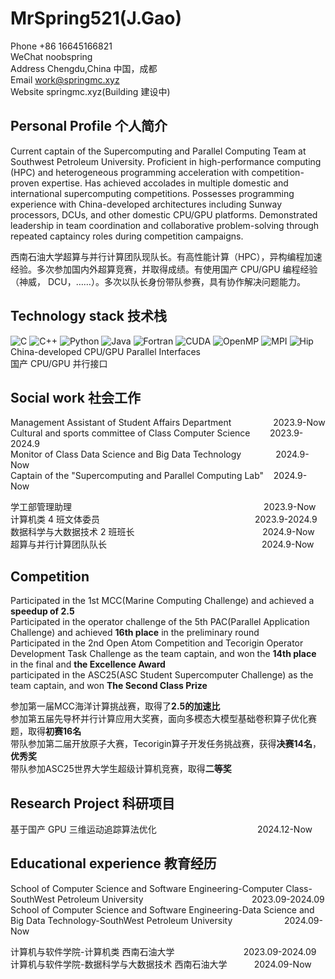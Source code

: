 # MrSpring521(J.Gao)
Phone +86 16645166821  
WeChat noobspring  
Address Chengdu,China 中国，成都  
Email work@springmc.xyz  
Website springmc.xyz(Building 建设中)
## Personal Profile 个人简介
Current captain of the Supercomputing and Parallel Computing Team at Southwest Petroleum University. Proficient in high-performance computing (HPC) and heterogeneous programming acceleration with competition-proven expertise. Has achieved accolades in multiple domestic and international supercomputing competitions. Possesses programming experience with China-developed architectures including Sunway processors, DCUs, and other domestic CPU/GPU platforms. Demonstrated leadership in team coordination and collaborative problem-solving through repeated captaincy roles during competition campaigns.

西南石油大学超算与并行计算团队现队长。有高性能计算（HPC），异构编程加速经验。多次参加国内外超算竞赛，并取得成绩。有使用国产 CPU/GPU 编程经验（神威， DCU，……）。多次以队长身份带队参赛，具有协作解决问题能力。

## Technology stack 技术栈

![C](https://img.shields.io/badge/C-00599C?style=for-the-badge&logo=c&logoColor=white)
![C++](https://img.shields.io/badge/C%2B%2B-00599C?style=for-the-badge&logo=c%2B%2B&logoColor=white)
![Python](https://img.shields.io/badge/Python-3776AB?style=for-the-badge&logo=python&logoColor=white)
![Java](https://img.shields.io/badge/Java-ED8B00?style=for-the-badge&logo=openjdk&logoColor=white)
![Fortran](https://img.shields.io/badge/Fortran-734F96?style=for-the-badge&logo=fortran&logoColor=white)
![CUDA](https://img.shields.io/badge/CUDA-5E8C31?style=for-the-badge&logo=nvidia&logoColor=white)
![OpenMP](https://img.shields.io/badge/OpenMP-0091BD?style=for-the-badge&logo=openmp&logoColor=white)
![MPI](https://img.shields.io/badge/MPI-006699?style=for-the-badge&logo=messagepassinginterface&logoColor=white)
![Hip](https://img.shields.io/badge/HIP-FF0090?style=for-the-badge&logo=amd&logoColor=white)  
China-developed CPU/GPU Parallel Interfaces  
国产 CPU/GPU 并行接口

## Social work 社会工作
Management Assistant of Student Affairs Department  &nbsp;&nbsp;&nbsp;&nbsp;&nbsp;&nbsp;&nbsp;&nbsp;&nbsp;&nbsp;&nbsp;&nbsp;&nbsp;&nbsp;&nbsp;&nbsp;2023.9-Now  
Cultural and sports committee of Class Computer Science  &nbsp;&nbsp;&nbsp;&nbsp;&nbsp;&nbsp;&nbsp;2023.9-2024.9  
Monitor of Class Data Science and Big Data Technology  &nbsp;&nbsp;&nbsp;&nbsp;&nbsp;&nbsp;&nbsp;&nbsp;&nbsp;&nbsp;&nbsp;&nbsp;&nbsp;2024.9-Now  
Captain of the "Supercomputing and Parallel Computing Lab"  &nbsp;&nbsp;&nbsp;2024.9-Now   

学工部管理助理&nbsp;&nbsp;&nbsp;&nbsp;&nbsp;&nbsp;&nbsp;&nbsp;&nbsp;&nbsp;&nbsp;&nbsp;&nbsp;&nbsp;&nbsp;&nbsp;&nbsp;&nbsp;&nbsp;&nbsp;&nbsp;&nbsp;&nbsp;&nbsp;&nbsp;&nbsp;&nbsp;&nbsp;&nbsp;&nbsp;&nbsp;&nbsp;&nbsp;&nbsp;&nbsp;&nbsp;&nbsp;&nbsp;&nbsp;&nbsp;&nbsp;&nbsp;&nbsp;&nbsp;&nbsp;&nbsp;&nbsp;&nbsp;&nbsp;&nbsp;&nbsp;&nbsp;&nbsp;&nbsp;&nbsp;&nbsp;&nbsp;&nbsp;&nbsp;&nbsp;&nbsp;&nbsp;&nbsp;&nbsp;&nbsp;&nbsp;&nbsp;&nbsp;&nbsp;&nbsp;&nbsp;&nbsp;&nbsp;&nbsp;&nbsp;&nbsp;&nbsp;&nbsp;2023.9-Now  
计算机类 4 班文体委员&nbsp;&nbsp;&nbsp;&nbsp;&nbsp;&nbsp;&nbsp;&nbsp;&nbsp;&nbsp;&nbsp;&nbsp;&nbsp;&nbsp;&nbsp;&nbsp;&nbsp;&nbsp;&nbsp;&nbsp;&nbsp;&nbsp;&nbsp;&nbsp;&nbsp;&nbsp;&nbsp;&nbsp;&nbsp;&nbsp;&nbsp;&nbsp;&nbsp;&nbsp;&nbsp;&nbsp;&nbsp;&nbsp;&nbsp;&nbsp;&nbsp;&nbsp;&nbsp;&nbsp;&nbsp;&nbsp;&nbsp;&nbsp;&nbsp;&nbsp;&nbsp;&nbsp;&nbsp;&nbsp;&nbsp;&nbsp;&nbsp;&nbsp;&nbsp;&nbsp;&nbsp;&nbsp;&nbsp;2023.9-2024.9  
数据科学与大数据技术 2 班班长&nbsp;&nbsp;&nbsp;&nbsp;&nbsp;&nbsp;&nbsp;&nbsp;&nbsp;&nbsp;&nbsp;&nbsp;&nbsp;&nbsp;&nbsp;&nbsp;&nbsp;&nbsp;&nbsp;&nbsp;&nbsp;&nbsp;&nbsp;&nbsp;&nbsp;&nbsp;&nbsp;&nbsp;&nbsp;&nbsp;&nbsp;&nbsp;&nbsp;&nbsp;&nbsp;&nbsp;&nbsp;&nbsp;&nbsp;&nbsp;&nbsp;&nbsp;&nbsp;&nbsp;&nbsp;&nbsp;&nbsp;&nbsp;&nbsp;&nbsp;&nbsp;&nbsp;2024.9-Now  
超算与并行计算团队队长&nbsp;&nbsp;&nbsp;&nbsp;&nbsp;&nbsp;&nbsp;&nbsp;&nbsp;&nbsp;&nbsp;&nbsp;&nbsp;&nbsp;&nbsp;&nbsp;&nbsp;&nbsp;&nbsp;&nbsp;&nbsp;&nbsp;&nbsp;&nbsp;&nbsp;&nbsp;&nbsp;&nbsp;&nbsp;&nbsp;&nbsp;&nbsp;&nbsp;&nbsp;&nbsp;&nbsp;&nbsp;&nbsp;&nbsp;&nbsp;&nbsp;&nbsp;&nbsp;&nbsp;&nbsp;&nbsp;&nbsp;&nbsp;&nbsp;&nbsp;&nbsp;&nbsp;&nbsp;&nbsp;&nbsp;&nbsp;&nbsp;&nbsp;&nbsp;&nbsp;&nbsp;&nbsp;&nbsp;2024.9-Now 
## Competition
Participated in the 1st MCC(Marine Computing Challenge) and achieved a **speedup of 2.5**  
Participated in the operator challenge of the 5th PAC(Parallel Application Challenge) and achieved **16th place** in the preliminary round  
Participated in the 2nd Open Atom Competition and Tecorigin Operator Development Task Challenge as the team captain, and won the **14th place** in the final and **the Excellence Award**  
participated in the ASC25(ASC Student Supercomputer Challenge) as the team captain, and won **The Second Class Prize**

参加第一届MCC海洋计算挑战赛，取得了**2.5的加速比**  
参加第五届先导杯并行计算应用大奖赛，面向多模态大模型基础卷积算子优化赛题，取得**初赛16名**  
带队参加第二届开放原子大赛，Tecorigin算子开发任务挑战赛，获得**决赛14名**，**优秀奖**  
带队参加ASC25世界大学生超级计算机竞赛，取得**二等奖**  

## Research Project 科研项目
基于国产 GPU 三维运动追踪算法优化 &nbsp;&nbsp;&nbsp;&nbsp;&nbsp;&nbsp;&nbsp;&nbsp;&nbsp;&nbsp;&nbsp;&nbsp;&nbsp;&nbsp;&nbsp;&nbsp;&nbsp;&nbsp;&nbsp;&nbsp;&nbsp;&nbsp;&nbsp;&nbsp;&nbsp;&nbsp;&nbsp;&nbsp;&nbsp;&nbsp;&nbsp;&nbsp;&nbsp;&nbsp;&nbsp;&nbsp;&nbsp;&nbsp;&nbsp;&nbsp;2024.12-Now

## Educational experience 教育经历
School of Computer Science and Software Engineering-Computer Class-SouthWest Petroleum University&nbsp;&nbsp;&nbsp;&nbsp;&nbsp;&nbsp;&nbsp;&nbsp;&nbsp;&nbsp;&nbsp;&nbsp;&nbsp;&nbsp;&nbsp;&nbsp;&nbsp;&nbsp;&nbsp;&nbsp;&nbsp;&nbsp;&nbsp;&nbsp;&nbsp;&nbsp;&nbsp;&nbsp;&nbsp;&nbsp;&nbsp;&nbsp;&nbsp;&nbsp;&nbsp;&nbsp;&nbsp;&nbsp;&nbsp;&nbsp;&nbsp;&nbsp;&nbsp;&nbsp;2023.09-2024.09  
School of Computer Science and Software Engineering-Data Science and Big Data Technology-SouthWest Petroleum University&nbsp;&nbsp;&nbsp;&nbsp;&nbsp;&nbsp;&nbsp;&nbsp;&nbsp;&nbsp;&nbsp;&nbsp;&nbsp;&nbsp;&nbsp;&nbsp;&nbsp;&nbsp;&nbsp;&nbsp;&nbsp;2024.09-Now


计算机与软件学院-计算机类 西南石油大学&nbsp;&nbsp;&nbsp;&nbsp;&nbsp;&nbsp;&nbsp;&nbsp;&nbsp;&nbsp;&nbsp;&nbsp;&nbsp;&nbsp;&nbsp;&nbsp;&nbsp;&nbsp;&nbsp;&nbsp;&nbsp;&nbsp;&nbsp;&nbsp;&nbsp;&nbsp;&nbsp;&nbsp;2023.09-2024.09  
计算机与软件学院-数据科学与大数据技术 西南石油大学&nbsp;&nbsp;&nbsp;&nbsp;&nbsp;&nbsp;&nbsp;&nbsp;&nbsp;&nbsp;&nbsp;2024.09-Now
